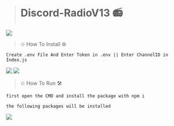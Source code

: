 > #  Discord-RadioV13 📻

<p align="left">
  <img src="https://cdn.discordapp.com/attachments/954282856329388062/984095983145222224/MOSHED-2022-6-8-7-4-17.gif">

> ✩ How To Install ⚙️

```
Create .env File And Enter Token in .env || Enter ChannelID in Index.js
```
<p align="left">
  <img src="https://cdn.discordapp.com/attachments/954282856329388062/984092635578904586/unknown.png">
<align="center">
  <img src="https://cdn.discordapp.com/attachments/954282856329388062/984094569257922570/unknown.png">
  <p >

> ✩ How To Run 🛠️

```
first open the CMD and install the package with npm i
```
```
the following packages will be installed
```
<p align="left">
  <img src="https://cdn.discordapp.com/attachments/954282856329388062/984096262636863589/unknown.png">
  <p >
